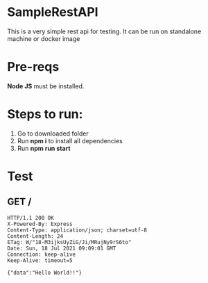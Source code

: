 # SampleRestAPI

This is a very simple rest api for testing. It can be run on standalone machine or docker image

# Pre-reqs

**Node JS** must be installed.

# Steps to run:

1. Go to downloaded folder
2. Run **npm i** to install all dependencies
3. Run **npm run start**

# Test

## GET /

```curl -i http://localhost:3000
HTTP/1.1 200 OK
X-Powered-By: Express
Content-Type: application/json; charset=utf-8
Content-Length: 24
ETag: W/"18-M3ijksUyZiG/Ji/MRujNy9rS6to"
Date: Sun, 18 Jul 2021 09:09:01 GMT
Connection: keep-alive
Keep-Alive: timeout=5

{"data":"Hello World!!"}
```
